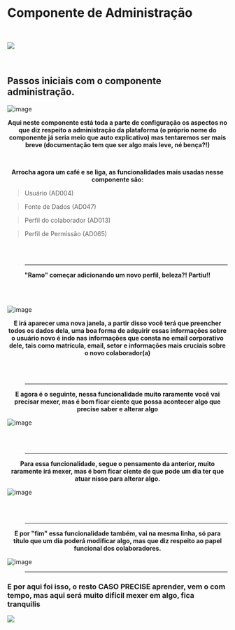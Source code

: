 # Componente de Administração
<br>


![](https://media0.giphy.com/media/2c07pca6jSiD6/giphy.gif?cid=ecf05e476mjf2771o5ozmyrvbyam6tn9y3crijymdlsivz82&rid=giphy.gif&ct=g)

<br>

## Passos iniciais com o componente administração.

![image](https://user-images.githubusercontent.com/95197081/173100235-dde53ef8-394e-4651-974c-703115a37fff.png) 

<p align = "center">
    <strong> Aqui neste componente está toda a parte de configuração os aspectos no que diz respeito a administração da plataforma (o próprio nome do componente já                  seria meio que auto explicativo) mas tentaremos ser mais breve (documentação tem que ser algo mais leve, né bença?!) </strong> 
</p>

<br>
<p align = "center">
    <strong> Arrocha agora um café e se liga, as funcionalidades mais usadas nesse componente são: </strong> 
</p>

> Usuário (AD004)

> Fonte de Dados (AD047)

> Perfil do colaborador (AD013)

> Perfil de Permissão (AD065)
<br>
<br>

> ------------------------------------------------------

<p align = "center">
    <strong> "Ramo" começar adicionando um novo perfil, beleza?! Partiu!! </strong> 
</p>

<br>
<br>

![image](https://user-images.githubusercontent.com/95197081/173576206-b71557ec-2407-4d77-8d05-0a3c9202eda8.png)


<p align = "center">
    <strong> E irá aparecer uma nova janela, a partir disso você terá que preencher todos os dados dela, uma boa forma de adquirir essas informações sobre o usuário novo é indo nas informações que consta no email corporativo dele, tais como matrícula, email, setor e informações mais cruciais sobre o novo colaborador(a) </strong> 
</p>

<br>
<br>

> --------------------------------------------------------

<p align = "center">
    <strong> E agora é o seguinte, nessa funcionalidade muito raramente você vai precisar mexer, mas é bom ficar ciente que possa acontecer algo que precise saber e                alterar algo </strong> 
</p>

![image](https://user-images.githubusercontent.com/95197081/173606169-68e63dc7-4d2e-497d-8856-da0cc7e2c458.png)

<br>
<br>

> --------------------------------------------------------

<p align = "center">
    <strong> Para essa funcionalidade, segue o pensamento da anterior, muito raramente irá mexer, mas é bom ficar ciente de que pode um dia ter que atuar nisso para alterar algo. </strong> 
</p>

![image](https://user-images.githubusercontent.com/95197081/173665859-232caadb-6148-4064-8dc0-d7fad0aad97b.png)

<br>
<br>

> --------------------------------------------------------

<p align = "center">
    <strong> E por "fim" essa funcionalidade também, vai na mesma linha, só para título que um dia poderá modificar algo, mas que diz respeito ao papel funcional dos colaboradores. </strong> 
</p>

![image](https://user-images.githubusercontent.com/95197081/173667294-eeea6cf6-1180-4c84-a99f-3b4d99c1b3f3.png)

> --------------------------------------------------------

### E por aqui foi isso, o resto CASO PRECISE aprender, vem o com tempo, mas aqui será muito difícil mexer em algo, fica tranquilis

![](https://media4.giphy.com/media/1jkVi22T6iUrQJUNqk/giphy.gif?cid=ecf05e474sfdic6fz1dplsq0yg4wux3352rrc2mmpdk2dsuy&rid=giphy.gif&ct=g)
